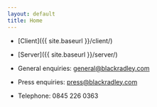 ```yaml
---
layout: default
title: Home
---
```


* [Client]({{ site.baseurl }}/client/)
* [Server]({{ site.baseurl }}/server/)

* General enquiries: general@blackradley.com
* Press enquiries: press@blackradley.com
* Telephone: 0845 226 0363

